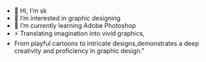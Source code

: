 - 👋 Hi, I’m sk
- 👀 I’m interested in graphic designing
- 🌱 I’m currently learning Adobe Photoshop
- ⚡ Translating imagination into vivid graphics,
- From playful cartoons to intricate designs,demonstrates a deep creativity and proficiency  in graphic design."



